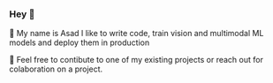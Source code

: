 ### Hey :wave:

👋  My name is Asad I like to write code, train vision and multimodal ML models and deploy them in production

🚀  Feel free to contibute to one of my existing projects or reach out for colaboration on a project.
